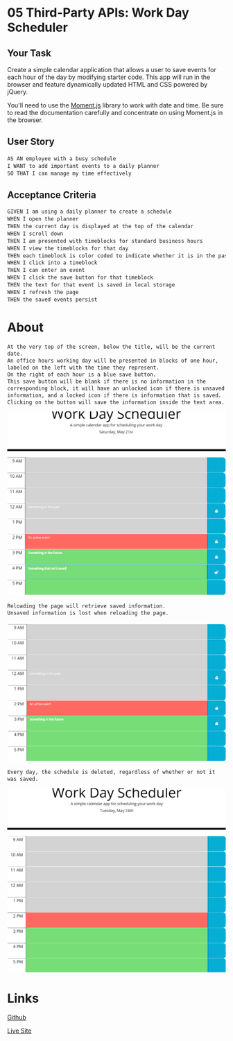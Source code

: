 # 05 Third-Party APIs: Work Day Scheduler

## Your Task

Create a simple calendar application that allows a user to save events for each hour of the day by modifying starter code. This app will run in the browser and feature dynamically updated HTML and CSS powered by jQuery.

You'll need to use the [Moment.js](https://momentjs.com/) library to work with date and time. Be sure to read the documentation carefully and concentrate on using Moment.js in the browser.

## User Story

```md
AS AN employee with a busy schedule
I WANT to add important events to a daily planner
SO THAT I can manage my time effectively
```

## Acceptance Criteria

```md
GIVEN I am using a daily planner to create a schedule
WHEN I open the planner
THEN the current day is displayed at the top of the calendar
WHEN I scroll down
THEN I am presented with timeblocks for standard business hours
WHEN I view the timeblocks for that day
THEN each timeblock is color coded to indicate whether it is in the past, present, or future
WHEN I click into a timeblock
THEN I can enter an event
WHEN I click the save button for that timeblock
THEN the text for that event is saved in local storage
WHEN I refresh the page
THEN the saved events persist
```

# About #

```
At the very top of the screen, below the title, will be the current date.
An office hours working day will be presented in blocks of one hour, labeled on the left with the time they represent.
On the right of each hour is a blue save button.
This save button will be blank if there is no information in the corresponding block, it will have an unlocked icon if there is unsaved information, and a locked icon if there is information that is saved.
Clicking on the button will save the information inside the text area.
```
![Overview of entire page.](assets/images/overview.png)
```
Reloading the page will retrieve saved information.
Unsaved information is lost when reloading the page.
```
![Unsaved information is gone when reloaded.](assets/images/reloaded.png)
```
Every day, the schedule is deleted, regardless of whether or not it was saved.
```
![All schedule information is deleted each day.](assets/images/newday.png)

# Links #

[Github](https://github.com/tperschon/dayplanner)

[Live Site](https://tperschon.github.io/dayplanner)